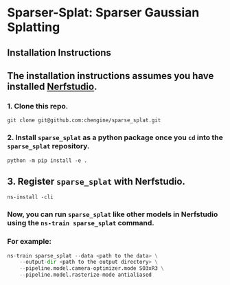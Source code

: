# Sparser-Splat: Sparser Gaussian Splatting

## Installation Instructions

## The installation instructions assumes you have installed [Nerfstudio](https://docs.nerf.studio/quickstart/installation.html).

### 1. Clone this repo.
`git clone git@github.com:chengine/sparse_splat.git`

### 2. Install `sparse_splat` as a python package once you `cd` into the `sparse_splat` repository.
`python -m pip install -e .`

## 3. Register `sparse_splat` with Nerfstudio.
`ns-install -cli`

### Now, you can run `sparse_splat` like other models in Nerfstudio using the `ns-train sparse_splat` command.
### For example:
```python 
ns-train sparse_splat --data <path to the data> \
    --output-dir <path to the output directory> \
    --pipeline.model.camera-optimizer.mode SO3xR3 \
    --pipeline.model.rasterize-mode antialiased
```

